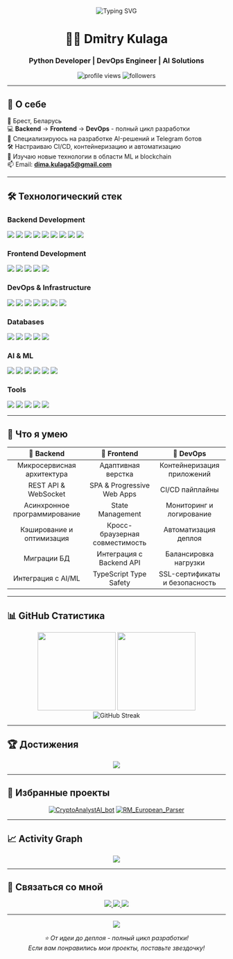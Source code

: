 <div align="center">
  <img src="https://readme-typing-svg.herokuapp.com?font=Fira+Code&pause=1000&color=2E9EF7&center=true&vCenter=true&width=435&lines=Hi+there!+%F0%9F%91%8B;I'm+Dmitry+Kulaga;Python+Developer;AI+%26+Blockchain+Enthusiast" alt="Typing SVG" />
</div>

<h1 align="center">👨‍💻 Dmitry Kulaga</h1>
<h3 align="center">Python Developer | DevOps Engineer | AI Solutions</h3>

<p align="center">
  <img src="https://komarev.com/ghpvc/?username=DmitriyKuladmed&label=Profile%20views&color=0e75b6&style=flat" alt="profile views" />
  <img src="https://img.shields.io/github/followers/DmitriyKuladmed?label=Followers&style=social" alt="followers" />
</p>

---

## 🚀 О себе

📍 Брест, Беларусь  
💻 **Backend** → **Frontend** → **DevOps** - полный цикл разработки  
🤖 Специализируюсь на разработке AI-решений и Telegram ботов  
🛠️ Настраиваю CI/CD, контейнеризацию и автоматизацию  
🌱 Изучаю новые технологии в области ML и blockchain  
📫 Email: **dima.kulaga5@gmail.com**

---

## 🛠️ Технологический стек

### Backend Development
<p align="left">
<img src="https://img.shields.io/badge/Python-3776AB?style=for-the-badge&logo=python&logoColor=white" />
<img src="https://img.shields.io/badge/FastAPI-009688?style=for-the-badge&logo=fastapi&logoColor=white" />
<img src="https://img.shields.io/badge/Django-092E20?style=for-the-badge&logo=django&logoColor=white" />
<img src="https://img.shields.io/badge/Flask-000000?style=for-the-badge&logo=flask&logoColor=white" />
<img src="https://img.shields.io/badge/SQLAlchemy-D71F00?style=for-the-badge&logo=sqlalchemy&logoColor=white" />
<img src="https://img.shields.io/badge/Alembic-6DB33F?style=for-the-badge" />
<img src="https://img.shields.io/badge/Celery-37814A?style=for-the-badge&logo=celery&logoColor=white" />
<img src="https://img.shields.io/badge/JWT-000000?style=for-the-badge&logo=json-web-tokens&logoColor=white" />
<img src="https://img.shields.io/badge/aiogram-2CA5E0?style=for-the-badge&logo=telegram&logoColor=white" />
</p>

### Frontend Development
<p align="left">
<img src="https://img.shields.io/badge/JavaScript-F7DF1E?style=for-the-badge&logo=javascript&logoColor=black" />
<img src="https://img.shields.io/badge/TypeScript-3178C6?style=for-the-badge&logo=typescript&logoColor=white" />
<img src="https://img.shields.io/badge/React-61DAFB?style=for-the-badge&logo=react&logoColor=black" />
<img src="https://img.shields.io/badge/HTML5-E34F26?style=for-the-badge&logo=html5&logoColor=white" />
<img src="https://img.shields.io/badge/CSS3-1572B6?style=for-the-badge&logo=css3&logoColor=white" />
</p>

### DevOps & Infrastructure
<p align="left">
<img src="https://img.shields.io/badge/Docker-2496ED?style=for-the-badge&logo=docker&logoColor=white" />
<img src="https://img.shields.io/badge/GitHub_Actions-2088FF?style=for-the-badge&logo=github-actions&logoColor=white" />
<img src="https://img.shields.io/badge/Linux-FCC624?style=for-the-badge&logo=linux&logoColor=black" />
<img src="https://img.shields.io/badge/Nginx-009639?style=for-the-badge&logo=nginx&logoColor=white" />
<img src="https://img.shields.io/badge/SSL/TLS-721412?style=for-the-badge&logo=letsencrypt&logoColor=white" />
<img src="https://img.shields.io/badge/Proxy-00599C?style=for-the-badge&logo=nginx&logoColor=white" />
<img src="https://img.shields.io/badge/Shell_Script-121011?style=for-the-badge&logo=gnu-bash&logoColor=white" />
</p>

### Databases
<p align="left">
<img src="https://img.shields.io/badge/PostgreSQL-316192?style=for-the-badge&logo=postgresql&logoColor=white" />
<img src="https://img.shields.io/badge/MySQL-4479A1?style=for-the-badge&logo=mysql&logoColor=white" />
<img src="https://img.shields.io/badge/MongoDB-47A248?style=for-the-badge&logo=mongodb&logoColor=white" />
<img src="https://img.shields.io/badge/Redis-DC382D?style=for-the-badge&logo=redis&logoColor=white" />
<img src="https://img.shields.io/badge/SQLite-07405E?style=for-the-badge&logo=sqlite&logoColor=white" />
</p>

### AI & ML
<p align="left">
<img src="https://img.shields.io/badge/OpenAI-412991?style=for-the-badge&logo=openai&logoColor=white" />
<img src="https://img.shields.io/badge/ChatGPT-74aa9c?style=for-the-badge&logo=openai&logoColor=white" />
<img src="https://img.shields.io/badge/LangChain-1C3C3C?style=for-the-badge&logo=langchain&logoColor=white" />
<img src="https://img.shields.io/badge/LangMem-FF6B6B?style=for-the-badge&logo=data:image/svg+xml;base64,PHN2ZyB3aWR0aD0iMjQiIGhlaWdodD0iMjQiIHZpZXdCb3g9IjAgMCAyNCAyNCIgZmlsbD0ibm9uZSIgeG1sbnM9Imh0dHA6Ly93d3cudzMub3JnLzIwMDAvc3ZnIj4KPHBhdGggZD0iTTEyIDJMMiAxOUgyMkwxMiAyWiIgZmlsbD0id2hpdGUiLz4KPC9zdmc+&logoColor=white" />
<img src="https://img.shields.io/badge/LangSmith-1C3C3C?style=for-the-badge&logo=langchain&logoColor=white" />
<img src="https://img.shields.io/badge/FAISS-0467DF?style=for-the-badge&logo=meta&logoColor=white" />
</p>

### Tools
<p align="left">
<img src="https://img.shields.io/badge/Git-F05032?style=for-the-badge&logo=git&logoColor=white" />
<img src="https://img.shields.io/badge/GitHub-181717?style=for-the-badge&logo=github&logoColor=white" />
<img src="https://img.shields.io/badge/Cursor-000000?style=for-the-badge&logo=cursor&logoColor=white" />
<img src="https://img.shields.io/badge/VS_Code-007ACC?style=for-the-badge&logo=visual-studio-code&logoColor=white" />
<img src="https://img.shields.io/badge/PyCharm-000000?style=for-the-badge&logo=pycharm&logoColor=white" />
</p>

---

## 💼 Что я умею

<div align="center">

| 🎯 Backend | 🎨 Frontend | 🚀 DevOps |
|:---:|:---:|:---:|
| Микросервисная архитектура | Адаптивная верстка | Контейнеризация приложений |
| REST API & WebSocket | SPA & Progressive Web Apps | CI/CD пайплайны |
| Асинхронное программирование | State Management | Мониторинг и логирование |
| Кэширование и оптимизация | Кросс-браузерная совместимость | Автоматизация деплоя |
| Миграции БД | Интеграция с Backend API | Балансировка нагрузки |
| Интеграция с AI/ML | TypeScript Type Safety | SSL-сертификаты и безопасность |

</div>

---

## 📊 GitHub Статистика

<div align="center">
  <img height="180em" src="https://github-readme-stats.vercel.app/api?username=DmitriyKuladmed&show_icons=true&theme=tokyonight&include_all_commits=true&count_private=true"/>
  <img height="180em" src="https://github-readme-stats.vercel.app/api/top-langs/?username=DmitriyKuladmed&layout=compact&langs_count=8&theme=tokyonight"/>
</div>

<div align="center">
  <img src="https://github-readme-streak-stats.herokuapp.com/?user=DmitriyKuladmed&theme=tokyonight" alt="GitHub Streak" />
</div>

---

## 🏆 Достижения

<p align="center">
  <img src="https://github-profile-trophy.vercel.app/?username=DmitriyKuladmed&theme=tokyonight&no-frame=true&no-bg=false&margin-w=4&row=1" />
</p>

---

## 💼 Избранные проекты

<div align="center">

[![CryptoAnalystAI_bot](https://github-readme-stats.vercel.app/api/pin/?username=Neuroservice&repo=CryptoAnalystAI_bot&theme=tokyonight)](https://github.com/Neuroservice/CryptoAnalystAI_bot)
[![RM_European_Parser](https://github-readme-stats.vercel.app/api/pin/?username=DmitriyKuladmed&repo=RM_European_Parser&theme=tokyonight)](https://github.com/DmitriyKuladmed/RM_European_Parser)

</div>

---

## 📈 Activity Graph

<div align="center">
  <img src="https://github-readme-activity-graph.vercel.app/graph?username=DmitriyKuladmed&theme=tokyo-night&hide_border=true" />
</div>

---

## 🤝 Связаться со мной

<p align="center">
  <a href="mailto:dima.kulaga5@gmail.com">
    <img src="https://img.shields.io/badge/Gmail-D14836?style=for-the-badge&logo=gmail&logoColor=white" />
  </a>
  <a href="https://t.me/kuladmedDm">
    <img src="https://img.shields.io/badge/Telegram-2CA5E0?style=for-the-badge&logo=telegram&logoColor=white" />
  </a>
  <a href="https://github.com/DmitriyKuladmed">
    <img src="https://img.shields.io/badge/GitHub-181717?style=for-the-badge&logo=github&logoColor=white" />
  </a>
</p>

---

<div align="center">
  <img src="https://capsule-render.vercel.app/api?type=waving&color=gradient&height=100&section=footer"/>
</div>

<p align="center">
  <i>⭐️ От идеи до деплоя - полный цикл разработки!</i>
  <br>
  <i>Если вам понравились мои проекты, поставьте звездочку!</i>
</p>
